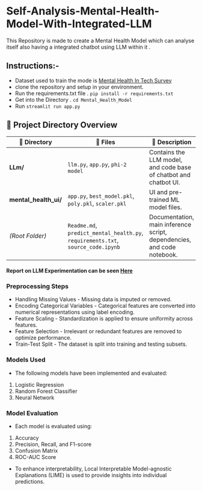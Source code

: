 # Self-Analysis-Mental-Health-Model-With-Integrated-LLM

This Repository is made to create a Mental Health Model which can analyse itself also having a integrated chatbot using LLM within it .

## Instructions:-

- Dataset used to train the mode is [Mental Health In Tech Survey](https://www.kaggle.com/datasets/osmi/mental-health-in-tech-survey)
- clone the repository and setup in your environment.
- Run the requirements.txt file . `pip install -r requirements.txt`
- Get into the Directory . `cd Mental_Health_Model`
- Run `streamlit run app.py`

## 📁 Project Directory Overview

| 📁 Directory | 📄 Files | 📝 Description |
|-------------|---------|---------------|
| **LLm/** | `llm.py`, `app.py`, `phi-2 model` | Contains the LLM model, and code base of chatbot and chatbot UI. |
| **mental_health_ui/** | `app.py`, `best_model.pkl`, `poly.pkl`, `scaler.pkl` | UI and pre-trained ML model files. |
| *(Root Folder)* | `Readme.md`, `predict_mental_health.py`, `requirements.txt`, `source_code.ipynb` | Documentation, main inference script, dependencies, and code notebook. |

#### Report on LLM Experimentation can be seen [Here](https://docs.google.com/document/d/1DXcLIiOPVwPwLUHLI4pOqboWF2w5g5ksls4l15v-1PQ/edit?usp=sharing)

### Preprocessing Steps
- Handling Missing Values - Missing data is imputed or removed.
- Encoding Categorical Variables - Categorical features are converted into numerical representations using label encoding.
- Feature Scaling - Standardization is applied to ensure uniformity across features.
- Feature Selection - Irrelevant or redundant features are removed to optimize performance.
- Train-Test Split - The dataset is split into training and testing subsets.

### Models Used
- The following models have been implemented and evaluated:

1. Logistic Regression
2. Random Forest Classifier
3. Neural Network

### Model Evaluation
- Each model is evaluated using:

1. Accuracy
2. Precision, Recall, and F1-score
3. Confusion Matrix
4. ROC-AUC Score

- To enhance interpretability, Local Interpretable Model-agnostic Explanations (LIME) is used to provide insights into individual predictions.

